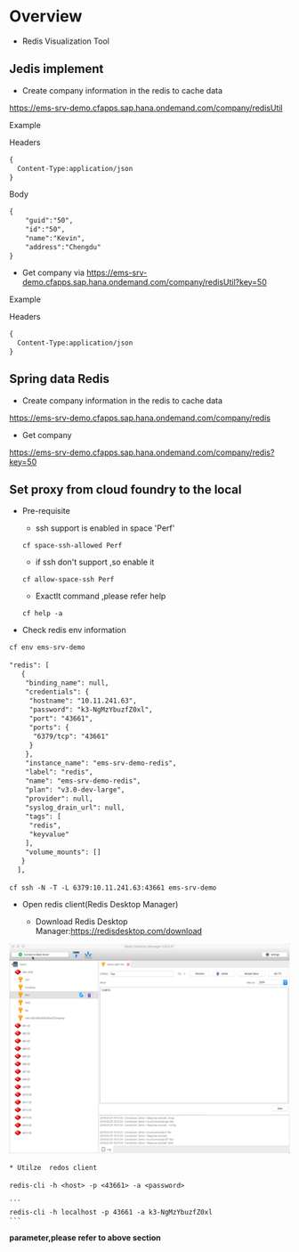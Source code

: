 # Overview
* Redis Visualization Tool

## Jedis implement

* Create company information in the redis to cache data

https://ems-srv-demo.cfapps.sap.hana.ondemand.com/company/redisUtil

Example

Headers

```
{
  Content-Type:application/json
}
```
Body

```
{
	"guid":"50",
	"id":"50",
	"name":"Kevin",
	"address":"Chengdu"
}
```
* Get company via https://ems-srv-demo.cfapps.sap.hana.ondemand.com/company/redisUtil?key=50

Example

Headers
```
{
  Content-Type:application/json
}
```

## Spring data Redis 

* Create company information in the redis to cache data

https://ems-srv-demo.cfapps.sap.hana.ondemand.com/company/redis

* Get company 

https://ems-srv-demo.cfapps.sap.hana.ondemand.com/company/redis?key=50

## Set proxy from cloud foundry to the local

* Pre-requisite

	* ssh support is enabled in space 'Perf'
	```
	cf space-ssh-allowed Perf
	```
	* if ssh don't support ,so enable it
	```
	cf allow-space-ssh Perf
	```
	* Exactlt command ,please refer help
	```
	cf help -a
	```
* Check redis env information

```
cf env ems-srv-demo

"redis": [
   {
    "binding_name": null,
    "credentials": {
     "hostname": "10.11.241.63",
     "password": "k3-NgMzYbuzfZ0xl",
     "port": "43661",
     "ports": {
      "6379/tcp": "43661"
     }
    },
    "instance_name": "ems-srv-demo-redis",
    "label": "redis",
    "name": "ems-srv-demo-redis",
    "plan": "v3.0-dev-large",
    "provider": null,
    "syslog_drain_url": null,
    "tags": [
     "redis",
     "keyvalue"
    ],
    "volume_mounts": []
   }
  ],

cf ssh -N -T -L 6379:10.11.241.63:43661 ems-srv-demo

```

* Open redis client(Redis Desktop Manager)


	* Download Redis Desktop Manager:https://redisdesktop.com/download

![Redis Desktop Manager](/picture/Redis-desktop-manager.png "Optional title") 

	* Utilze  redos client
	
	redis-cli -h <host> -p <43661> -a <password>
	
	```
	redis-cli -h localhost -p 43661 -a k3-NgMzYbuzfZ0xl
	```
**parameter,please refer to above section**
